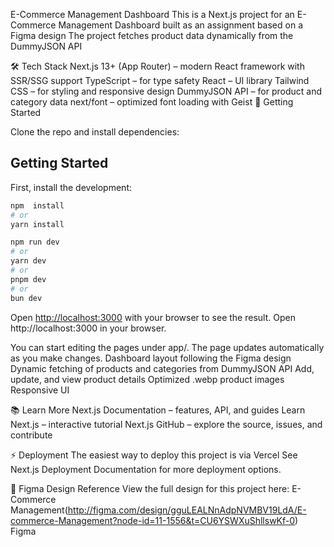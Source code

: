 E-Commerce Management Dashboard
This is a Next.js project for an E-Commerce Management Dashboard built as an assignment based on a Figma design
The project fetches product data dynamically from the DummyJSON API

🛠 Tech Stack
Next.js 13+ (App Router) – modern React framework with SSR/SSG support
TypeScript – for type safety
React – UI library
Tailwind CSS – for styling and responsive design
DummyJSON API – for product and category data
next/font – optimized font loading with Geist
🚀 Getting Started

Clone the repo and install dependencies:

## Getting Started

First, install the development:

```bash
npm  install
# or
yarn install
```

```bash
npm run dev
# or
yarn dev
# or
pnpm dev
# or
bun dev
```

Open [http://localhost:3000](http://localhost:3000) with your browser to see the result.
Open http://localhost:3000
in your browser.

You can start editing the pages under app/. The page updates automatically as you make changes.
Dashboard layout following the Figma design
Dynamic fetching of products and categories from DummyJSON API
Add, update, and view product details
Optimized .webp product images
Responsive UI

📚 Learn More
Next.js Documentation
– features, API, and guides
Learn Next.js
– interactive tutorial
Next.js GitHub
– explore the source, issues, and contribute

⚡ Deployment
The easiest way to deploy this project is via Vercel
See Next.js Deployment Documentation
for more deployment options.

🎨 Figma Design Reference
View the full design for this project here: E-Commerce Management(http://figma.com/design/gguLEALNnAdpNVMBV19LdA/E-commerce-Management?node-id=11-1556&t=CU6YSWXuShllswKf-0) Figma
